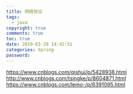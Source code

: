 ```yaml
---
title: 网络协议
tags: 
  - java
copyright: true
comments: true
toc: true
date: 2019-03-29 14:41:51
categories: Spring
password:
--- 
```




https://www.cnblogs.com/qishui/p/5428938.html
http://www.cnblogs.com/tsingke/p/8604871.html
https://www.cnblogs.com/lemo-/p/6391095.html